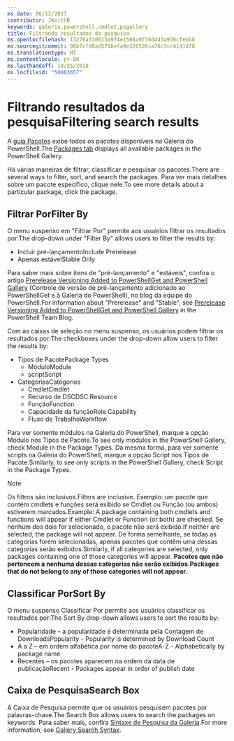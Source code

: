 ```yaml
---
ms.date: 06/12/2017
contributor: JKeithB
keywords: galeria,powershell,cmdlet,psgallery
title: Filtrando resultados da pesquisa
ms.openlocfilehash: 13270a310613a974e1588a9f56d443a936cfebb8
ms.sourcegitcommit: 98b7cfd8ad5718efa8e320526ca76c3cc4141d78
ms.translationtype: HT
ms.contentlocale: pt-BR
ms.lasthandoff: 10/25/2018
ms.locfileid: "50003657"
---
```

# <a name="filtering-search-results"></a><span data-ttu-id="ca6d6-103">Filtrando resultados da pesquisa</span><span class="sxs-lookup"><span data-stu-id="ca6d6-103">Filtering search results</span></span>

<span data-ttu-id="ca6d6-104">A [guia Pacotes](https://www.powershellgallery.com/packages) exibe todos os pacotes disponíveis na Galeria do PowerShell.</span><span class="sxs-lookup"><span data-stu-id="ca6d6-104">The [Packages tab](https://www.powershellgallery.com/packages) displays all available packages in the PowerShell Gallery.</span></span>

<span data-ttu-id="ca6d6-105">Há várias maneiras de filtrar, classificar e pesquisar os pacotes.</span><span class="sxs-lookup"><span data-stu-id="ca6d6-105">There are several ways to filter, sort, and search the packages.</span></span>
<span data-ttu-id="ca6d6-106">Para ver mais detalhes sobre um pacote específico, clique nele.</span><span class="sxs-lookup"><span data-stu-id="ca6d6-106">To see more details about a particular package, click the package.</span></span>

## <a name="filter-by"></a><span data-ttu-id="ca6d6-107">Filtrar Por</span><span class="sxs-lookup"><span data-stu-id="ca6d6-107">Filter By</span></span>

<span data-ttu-id="ca6d6-108">O menu suspenso em "Filtrar Por" permite aos usuários filtrar os resultados por:</span><span class="sxs-lookup"><span data-stu-id="ca6d6-108">The drop-down under "Filter By" allows users to filter the results by:</span></span>
- <span data-ttu-id="ca6d6-109">Incluir pré-lançamento</span><span class="sxs-lookup"><span data-stu-id="ca6d6-109">Include Prerelease</span></span>
- <span data-ttu-id="ca6d6-110">Apenas estável</span><span class="sxs-lookup"><span data-stu-id="ca6d6-110">Stable Only</span></span>

<span data-ttu-id="ca6d6-111">Para saber mais sobre itens de "pré-lançamento" e "estáveis", confira o artigo [Prerelease Versioning Added to PowerShellGet and PowerShell Gallery](https://blogs.msdn.microsoft.com/powershell/2017/12/05/prerelease-versioning-added-to-powershellget-and-powershell-gallery/) (Controle de versão de pré-lançamento adicionado ao PowerShellGet e à Galeria do PowerShell), no blog da equipe do PowerShell.</span><span class="sxs-lookup"><span data-stu-id="ca6d6-111">For information about "Prerelease" and "Stable", see [Prerelease Versioning Added to PowerShellGet and PowerShell Gallery](https://blogs.msdn.microsoft.com/powershell/2017/12/05/prerelease-versioning-added-to-powershellget-and-powershell-gallery/) in the PowerShell Team Blog.</span></span>

<span data-ttu-id="ca6d6-112">Com as caixas de seleção no menu suspenso, os usuários podem filtrar os resultados por:</span><span class="sxs-lookup"><span data-stu-id="ca6d6-112">The checkboxes under the drop-down allow users to filter the results by:</span></span>
- <span data-ttu-id="ca6d6-113">Tipos de Pacote</span><span class="sxs-lookup"><span data-stu-id="ca6d6-113">Package Types</span></span>
  - <span data-ttu-id="ca6d6-114">Módulo</span><span class="sxs-lookup"><span data-stu-id="ca6d6-114">Module</span></span>
  - <span data-ttu-id="ca6d6-115">script</span><span class="sxs-lookup"><span data-stu-id="ca6d6-115">Script</span></span>
- <span data-ttu-id="ca6d6-116">Categorias</span><span class="sxs-lookup"><span data-stu-id="ca6d6-116">Categories</span></span>
  - <span data-ttu-id="ca6d6-117">Cmdlet</span><span class="sxs-lookup"><span data-stu-id="ca6d6-117">Cmdlet</span></span>
  - <span data-ttu-id="ca6d6-118">Recurso de DSC</span><span class="sxs-lookup"><span data-stu-id="ca6d6-118">DSC Resource</span></span>
  - <span data-ttu-id="ca6d6-119">Função</span><span class="sxs-lookup"><span data-stu-id="ca6d6-119">Function</span></span>
  - <span data-ttu-id="ca6d6-120">Capacidade da função</span><span class="sxs-lookup"><span data-stu-id="ca6d6-120">Role Capability</span></span>
  - <span data-ttu-id="ca6d6-121">Fluxo de Trabalho</span><span class="sxs-lookup"><span data-stu-id="ca6d6-121">Workflow</span></span>

<span data-ttu-id="ca6d6-122">Para ver somente módulos na Galeria do PowerShell, marque a opção Módulo nos Tipos de Pacote.</span><span class="sxs-lookup"><span data-stu-id="ca6d6-122">To see only modules in the PowerShell Gallery, check Module in the Package Types.</span></span>
<span data-ttu-id="ca6d6-123">Da mesma forma, para ver somente scripts na Galeria do PowerShell, marque a opção Script nos Tipos de Pacote.</span><span class="sxs-lookup"><span data-stu-id="ca6d6-123">Similarly, to see only scripts in the PowerShell Gallery, check Script in the Package Types.</span></span>

> [!NOTE]
> <span data-ttu-id="ca6d6-124">Os filtros são inclusivos.</span><span class="sxs-lookup"><span data-stu-id="ca6d6-124">Filters are inclusive.</span></span>
> <span data-ttu-id="ca6d6-125">Exemplo: um pacote que contém cmdlets e funções será exibido se Cmdlet ou Função (ou ambos) estiverem marcados.</span><span class="sxs-lookup"><span data-stu-id="ca6d6-125">Example: A package containing both cmdlets and functions will appear if either Cmdlet or Function (or both) are checked.</span></span>
> <span data-ttu-id="ca6d6-126">Se nenhum dos dois for selecionado, o pacote não será exibido.</span><span class="sxs-lookup"><span data-stu-id="ca6d6-126">If neither are selected, the package will not appear.</span></span>
> <span data-ttu-id="ca6d6-127">De forma semelhante, se todas as categorias forem selecionadas, apenas pacotes que contêm uma dessas categorias serão exibidos.</span><span class="sxs-lookup"><span data-stu-id="ca6d6-127">Similarly, if all categories are selected, only packages containing one of those categories will appear.</span></span>
> <span data-ttu-id="ca6d6-128">**Pacotes que não pertencem a nenhuma dessas categorias não serão exibidos.**</span><span class="sxs-lookup"><span data-stu-id="ca6d6-128">**Packages that do not belong to any of those categories will not appear.**</span></span>

## <a name="sort-by"></a><span data-ttu-id="ca6d6-129">Classificar Por</span><span class="sxs-lookup"><span data-stu-id="ca6d6-129">Sort By</span></span>

<span data-ttu-id="ca6d6-130">O menu suspenso Classificar Por permite aos usuários classificar os resultados por:</span><span class="sxs-lookup"><span data-stu-id="ca6d6-130">The Sort By drop-down allows users to sort the results by:</span></span>
- <span data-ttu-id="ca6d6-131">Popularidade – a popularidade é determinada pela Contagem de Downloads</span><span class="sxs-lookup"><span data-stu-id="ca6d6-131">Popularity - Popularity is determined by Download Count</span></span>
- <span data-ttu-id="ca6d6-132">A a Z – em ordem alfabética por nome do pacote</span><span class="sxs-lookup"><span data-stu-id="ca6d6-132">A-Z - Alphabetically by package name</span></span>
- <span data-ttu-id="ca6d6-133">Recentes – os pacotes aparecem na ordem da data de publicação</span><span class="sxs-lookup"><span data-stu-id="ca6d6-133">Recent - Packages appear in order of publish date</span></span>

## <a name="search-box"></a><span data-ttu-id="ca6d6-134">Caixa de Pesquisa</span><span class="sxs-lookup"><span data-stu-id="ca6d6-134">Search Box</span></span>

<span data-ttu-id="ca6d6-135">A Caixa de Pesquisa permite que os usuários pesquisem pacotes por palavras-chave.</span><span class="sxs-lookup"><span data-stu-id="ca6d6-135">The Search Box allows users to search the packages on keywords.</span></span>
<span data-ttu-id="ca6d6-136">Para saber mais, confira [Sintaxe de Pesquisa da Galeria](search-syntax.md).</span><span class="sxs-lookup"><span data-stu-id="ca6d6-136">For more information, see [Gallery Search Syntax](search-syntax.md).</span></span>
